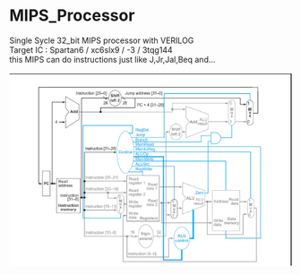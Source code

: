 # MIPS_Processor
Single Sycle 32_bit MIPS processor with VERILOG<br/>
Target IC : Spartan6 / xc6slx9 / -3 / 3tqg144 <br/>
this MIPS can do instructions just like J,Jr,Jal,Beq and...<br/>
<br/>![pic_mip](Capture.PNG)<br/>

